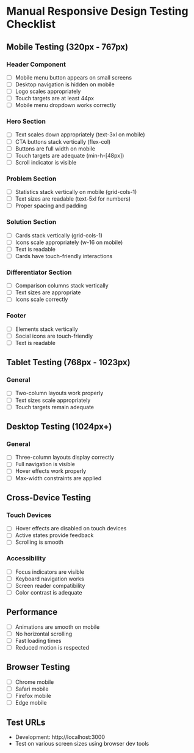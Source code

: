 # Manual Responsive Design Testing Checklist

## Mobile Testing (320px - 767px)

### Header Component
- [ ] Mobile menu button appears on small screens
- [ ] Desktop navigation is hidden on mobile
- [ ] Logo scales appropriately
- [ ] Touch targets are at least 44px
- [ ] Mobile menu dropdown works correctly

### Hero Section
- [ ] Text scales down appropriately (text-3xl on mobile)
- [ ] CTA buttons stack vertically (flex-col)
- [ ] Buttons are full width on mobile
- [ ] Touch targets are adequate (min-h-[48px])
- [ ] Scroll indicator is visible

### Problem Section
- [ ] Statistics stack vertically on mobile (grid-cols-1)
- [ ] Text sizes are readable (text-5xl for numbers)
- [ ] Proper spacing and padding

### Solution Section
- [ ] Cards stack vertically (grid-cols-1)
- [ ] Icons scale appropriately (w-16 on mobile)
- [ ] Text is readable
- [ ] Cards have touch-friendly interactions

### Differentiator Section
- [ ] Comparison columns stack vertically
- [ ] Text sizes are appropriate
- [ ] Icons scale correctly

### Footer
- [ ] Elements stack vertically
- [ ] Social icons are touch-friendly
- [ ] Text is readable

## Tablet Testing (768px - 1023px)

### General
- [ ] Two-column layouts work properly
- [ ] Text sizes scale appropriately
- [ ] Touch targets remain adequate

## Desktop Testing (1024px+)

### General
- [ ] Three-column layouts display correctly
- [ ] Full navigation is visible
- [ ] Hover effects work properly
- [ ] Max-width constraints are applied

## Cross-Device Testing

### Touch Devices
- [ ] Hover effects are disabled on touch devices
- [ ] Active states provide feedback
- [ ] Scrolling is smooth

### Accessibility
- [ ] Focus indicators are visible
- [ ] Keyboard navigation works
- [ ] Screen reader compatibility
- [ ] Color contrast is adequate

## Performance
- [ ] Animations are smooth on mobile
- [ ] No horizontal scrolling
- [ ] Fast loading times
- [ ] Reduced motion is respected

## Browser Testing
- [ ] Chrome mobile
- [ ] Safari mobile
- [ ] Firefox mobile
- [ ] Edge mobile

## Test URLs
- Development: http://localhost:3000
- Test on various screen sizes using browser dev tools